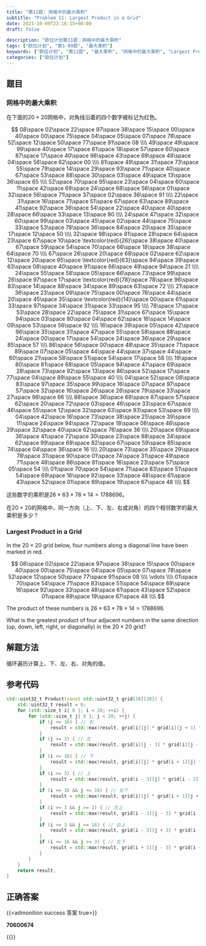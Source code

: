 ```yaml
---
title: "第11题: 网格中的最大乘积"
subtitle: "Problem 11: Largest Product in a Grid"
date: 2023-10-09T23:16:15+08:00
draft: false

description: "欧拉计划第11题：网格中的最大乘积"
tags: ["欧拉计划", "第1-99题", "最大乘积"]
keywords: ["欧拉计划", "第11题", "最大乘积", "网格中的最大乘积", "Largest Product in a Grid"]
categories: ["欧拉计划"]
---
```

## 题目

### 网格中的最大乘积

在下面的$20 \times 20$网格中，对角线沿着的四个数字被标记为红色。

$$
08\space 02\space 22\space 97\space 38\space 15\space 00\space 40\space 00\space 75\space 04\space 05\space 07\space 78\space 52\space 12\space 50\space 77\space 91\space 08 \\\\
49\space 49\space 99\space 40\space 17\space 81\space 18\space 57\space 60\space 87\space 17\space 40\space 98\space 43\space 69\space 48\space 04\space 56\space 62\space 00 \\\\
81\space 49\space 31\space 73\space 55\space 79\space 14\space 29\space 93\space 71\space 40\space 67\space 53\space 88\space 30\space 03\space 49\space 13\space 36\space 65 \\\\
52\space 70\space 95\space 23\space 04\space 60\space 11\space 42\space 69\space 24\space 68\space 56\space 01\space 32\space 56\space 71\space 37\space 02\space 36\space 91 \\\\
22\space 31\space 16\space 71\space 51\space 67\space 63\space 89\space 41\space 92\space 36\space 54\space 22\space 40\space 40\space 28\space 66\space 33\space 13\space 80 \\\\
24\space 47\space 32\space 60\space 99\space 03\space 45\space 02\space 44\space 75\space 33\space 53\space 78\space 36\space 84\space 20\space 35\space 17\space 12\space 50 \\\\
32\space 98\space 81\space 28\space 64\space 23\space 67\space 10\space \textcolor{red}{26}\space 38\space 40\space 67\space 59\space 54\space 70\space 66\space 18\space 38\space 64\space 70 \\\\
67\space 26\space 20\space 68\space 02\space 62\space 12\space 20\space 95\space \textcolor{red}{63}\space 94\space 39\space 63\space 08\space 40\space 91\space 66\space 49\space 94\space 21 \\\\
24\space 55\space 58\space 05\space 66\space 73\space 99\space 26\space 97\space 17\space \textcolor{red}{78}\space 78\space 96\space 83\space 14\space 88\space 34\space 89\space 63\space 72 \\\\
21\space 36\space 23\space 09\space 75\space 00\space 76\space 44\space 20\space 45\space 35\space \textcolor{red}{14}\space 00\space 61\space 33\space 97\space 34\space 31\space 33\space 95 \\\\
78\space 17\space 53\space 28\space 22\space 75\space 31\space 67\space 15\space 94\space 03\space 80\space 04\space 62\space 16\space 14\space 09\space 53\space 56\space 92 \\\\
16\space 39\space 05\space 42\space 96\space 35\space 31\space 47\space 55\space 58\space 88\space 24\space 00\space 17\space 54\space 24\space 36\space 29\space 85\space 57 \\\\
86\space 56\space 00\space 48\space 35\space 71\space 89\space 07\space 05\space 44\space 44\space 37\space 44\space 60\space 21\space 58\space 51\space 54\space 17\space 58 \\\\
19\space 80\space 81\space 68\space 05\space 94\space 47\space 69\space 28\space 73\space 92\space 13\space 86\space 52\space 17\space 77\space 04\space 89\space 55\space 40 \\\\
04\space 52\space 08\space 83\space 97\space 35\space 99\space 16\space 07\space 97\space 57\space 32\space 16\space 26\space 26\space 79\space 33\space 27\space 98\space 66 \\\\
88\space 36\space 68\space 87\space 57\space 62\space 20\space 72\space 03\space 46\space 33\space 67\space 46\space 55\space 12\space 32\space 63\space 93\space 53\space 69 \\\\
04\space 42\space 16\space 73\space 38\space 25\space 39\space 11\space 24\space 94\space 72\space 18\space 08\space 46\space 29\space 32\space 40\space 62\space 76\space 36 \\\\
20\space 69\space 36\space 41\space 72\space 30\space 23\space 88\space 34\space 62\space 99\space 69\space 82\space 67\space 59\space 85\space 74\space 04\space 36\space 16 \\\\
20\space 73\space 35\space 29\space 78\space 31\space 90\space 01\space 74\space 31\space 49\space 71\space 48\space 86\space 81\space 16\space 23\space 57\space 05\space 54 \\\\
01\space 70\space 54\space 71\space 83\space 51\space 54\space 69\space 16\space 92\space 33\space 48\space 61\space 43\space 52\space 01\space 89\space 19\space 67\space 48 \\\\
$$

这些数字的乘积是$26 \times 63 \times 78 \times 14 = 1788696$。

在$20 \times 20$的网格中，同一方向（上、下、左、右或对角）的四个相邻数字的最大乘积是多少？

### Largest Product in a Grid

In the $20 \times 20$ grid below, four numbers along a diagonal line have been marked in red.

$$
08\space 02\space 22\space 97\space 38\space 15\space 00\space 40\space 00\space 75\space 04\space 05\space 07\space 78\space 52\space 12\space 50\space 77\space 91\space 08 \\\\
\vdots \\\\
01\space 70\space 54\space 71\space 83\space 51\space 54\space 69\space 16\space 92\space 33\space 48\space 61\space 43\space 52\space 01\space 89\space 19\space 67\space 48 \\\\
$$

The product of these numbers is $26 \times 63 \times 78 \times 14 = 1788696$.

What is the greatest product of four adjacent numbers in the same direction (up, down, left, right, or diagonally) in the $20 \times 20$ grid?

## 解题方法

循环遍历计算上、下、左、右、对角的值。

## 参考代码

```cpp
std::uint32_t Product(const std::uint32_t grid[20][20]) {
    std::uint32_t result = 0;
    for (std::size_t i{ 0 }; i < 20; ++i) {
        for (std::size_t j{ 0 }; j < 20; ++j) {
            if (j <= 16) { // 右
                result = std::max(result, grid[i][j] * grid[i][j + 1] * grid[i][j + 2] * grid[i][j + 3]);
            }
            if (j >= 3) { // 左
                result = std::max(result, grid[i][j - 3] * grid[i][j - 2] * grid[i][j - 1] * grid[i][j]);
            }
            if (i <= 16) { // 下
                result = std::max(result, grid[i][j] * grid[i + 1][j] * grid[i + 2][j] * grid[i + 3][j]);
            }
            if (i >= 3) { // 上
                result = std::max(result, grid[i - 3][j] * grid[i - 2][j] * grid[i - 1][j] * grid[i][j]);
            }
            if (i <= 16 && j <= 16) { // 右下
                result = std::max(result, grid[i][j] * grid[i + 1][j + 1] * grid[i + 2][j + 2] * grid[i + 3][j + 3]);
            }
            if (i >= 3 && j >= 3) { // 左上
                result = std::max(result, grid[i - 3][j - 3] * grid[i - 2][j - 2] * grid[i - 1][j - 1] * grid[i][j]);
            }
            if (i >= 3 && j <= 16) { // 右上
                result = std::max(result, grid[i - 3][j + 3] * grid[i - 2][j + 2] * grid[i - 1][j + 1] * grid[i][j]);
            }
            if (i <= 16 && j >= 3) { // 左下
                result = std::max(result, grid[i + 3][j - 3] * grid[i + 2][j - 2] * grid[i + 1][j - 1] * grid[i][j]);
            }
        }
    }
    return result;
}
```

<div class="hide">

## 正确答案

{{<admonition success 答案 true>}}

**70600674**

{{</admonition >}}

</div>